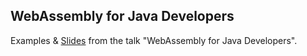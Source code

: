 WebAssembly for Java Developers
---

Examples & [Slides](./jugsaar61-wasm-for-java-developers-slides.pdf) from the talk "WebAssembly for Java Developers".